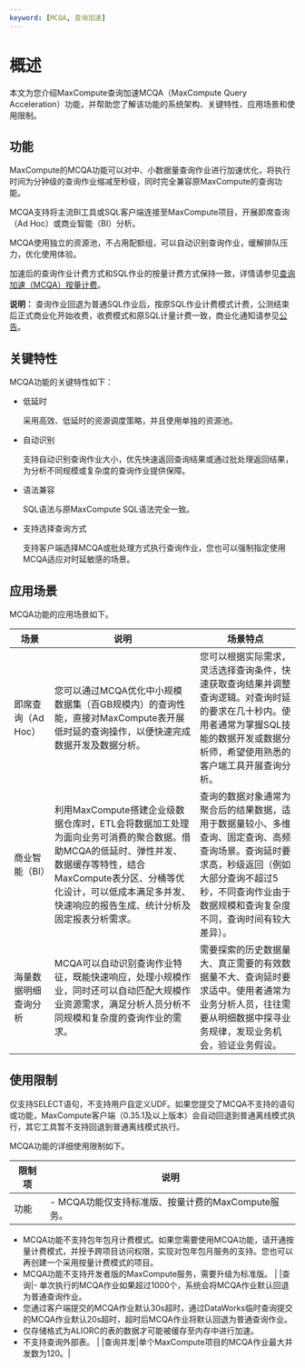 ```yaml
---
keyword: [MCQA, 查询加速]
---
```


# 概述

本文为您介绍MaxCompute查询加速MCQA（MaxCompute Query Acceleration）功能，并帮助您了解该功能的系统架构、关键特性、应用场景和使用限制。

## 功能

MaxCompute的MCQA功能可以对中、小数据量查询作业进行加速优化，将执行时间为分钟级的查询作业缩减至秒级，同时完全兼容原MaxCompute的查询功能。

MCQA支持将主流BI工具或SQL客户端连接至MaxCompute项目，开展即席查询（Ad Hoc）或商业智能（BI）分析。

MCQA使用独立的资源池，不占用配额组，可以自动识别查询作业，缓解排队压力，优化使用体验。

加速后的查询作业计费方式和SQL作业的按量计费方式保持一致，详情请参见[查询加速（MCQA）按量计费]()。

**说明：** 查询作业回退为普通SQL作业后，按原SQL作业计费模式计费，公测结束后正式商业化开始收费，收费模式和原SQL计量计费一致，商业化通知请参见[公告](/intl.zh-CN/新功能发布记录/公告.md)。

## 关键特性

MCQA功能的关键特性如下：

-   低延时

    采用高效、低延时的资源调度策略，并且使用单独的资源池。

-   自动识别

    支持自动识别查询作业大小，优先快速返回查询结果或通过批处理返回结果，为分析不同规模或复杂度的查询作业提供保障。

-   语法兼容

    SQL语法与原MaxCompute SQL语法完全一致。

-   支持选择查询方式

    支持客户端选择MCQA或批处理方式执行查询作业，您也可以强制指定使用MCQA适应对时延敏感的场景。


## 应用场景

MCQA功能的应用场景如下。

|场景|说明|场景特点|
|--|--|----|
|即席查询（Ad Hoc）|您可以通过MCQA优化中小规模数据集（百GB规模内）的查询性能，直接对MaxCompute表开展低时延的查询操作，以便快速完成数据开发及数据分析。|您可以根据实际需求，灵活选择查询条件，快速获取查询结果并调整查询逻辑。对查询时延的要求在几十秒内。使用者通常为掌握SQL技能的数据开发或数据分析师，希望使用熟悉的客户端工具开展查询分析。|
|商业智能（BI）|利用MaxCompute搭建企业级数据仓库时，ETL会将数据加工处理为面向业务可消费的聚合数据。借助MCQA的低延时、弹性并发、数据缓存等特性，结合MaxCompute表分区、分桶等优化设计，可以低成本满足多并发、快速响应的报告生成、统计分析及固定报表分析需求。|查询的数据对象通常为聚合后的结果数据，适用于数据量较小、多维查询、固定查询、高频查询场景。查询延时要求高，秒级返回（例如大部分查询不超过5秒，不同查询作业由于数据规模和查询复杂度不同，查询时间有较大差异）。|
|海量数据明细查询分析|MCQA可以自动识别查询作业特征，既能快速响应，处理小规模作业，同时还可以自动匹配大规模作业资源需求，满足分析人员分析不同规模和复杂度的查询作业的需求。|需要探索的历史数据量大、真正需要的有效数据量不大、查询延时要求适中。使用者通常为业务分析人员，往往需要从明细数据中探寻业务规律，发现业务机会，验证业务假设。|

## 使用限制

仅支持SELECT语句，不支持用户自定义UDF。如果您提交了MCQA不支持的语句或功能，MaxCompute客户端（0.35.1及以上版本）会自动回退到普通离线模式执行，其它工具暂不支持回退到普通离线模式执行。

MCQA功能的详细使用限制如下。

|限制项|说明|
|---|--|
|功能|-   MCQA功能仅支持标准版、按量计费的MaxCompute服务。
-   MCQA功能不支持包年包月计费模式。如果您需要使用MCQA功能，请开通按量计费模式，并授予跨项目访问权限，实现对包年包月服务的支持。您也可以再创建一个采用按量计费模式的项目。
-   MCQA功能不支持开发者版的MaxCompute服务，需要升级为标准版。 |
|查询|-   单次执行的MCQA作业如果超过1000个，系统会将MCQA作业默认回退为普通查询作业。
-   您通过客户端提交的MCQA作业默认30s超时，通过DataWorks临时查询提交的MCQA作业默认20s超时，超时后MCQA作业将默认回退为普通查询作业。
-   仅存储格式为ALIORC的表的数据才可能被缓存至内存中进行加速。
-   不支持查询外部表。 |
|查询并发|单个MaxCompute项目的MCQA作业最大并发数为120。|

